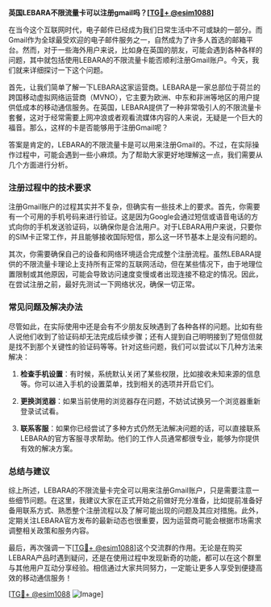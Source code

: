 **英国LEBARA不限流量卡可以注册gmail吗？[[TG💪+ @esim1088](https://t.me/s/esim1088)]**

在当今这个互联网时代，电子邮件已经成为我们日常生活中不可或缺的一部分。而Gmail作为全球最受欢迎的电子邮件服务之一，自然成为了许多人首选的邮箱平台。然而，对于一些海外用户来说，比如身在英国的朋友，可能会遇到各种各样的问题，其中就包括使用LEBARA的不限流量卡能否顺利注册Gmail账户。今天，我们就来详细探讨一下这个问题。

首先，让我们简单了解一下LEBARA这家运营商。LEBARA是一家总部位于荷兰的跨国移动虚拟网络运营商（MVNO），它主要为欧洲、中东和非洲等地区的用户提供低成本的移动通信服务。在英国，LEBARA提供了一种非常吸引人的不限流量卡套餐，这对于经常需要上网冲浪或者观看流媒体内容的人来说，无疑是一个巨大的福音。那么，这样的卡是否能够用于注册Gmail呢？

答案是肯定的，LEBARA的不限流量卡是可以用来注册Gmail的。不过，在实际操作过程中，可能会遇到一些小麻烦。为了帮助大家更好地理解这一点，我们需要从几个方面进行分析。

### 注册过程中的技术要求

注册Gmail账户的过程其实并不复杂，但确实有一些技术上的要求。首先，你需要有一个可用的手机号码来进行验证。这是因为Google会通过短信或语音电话的方式向你的手机发送验证码，以确保你是合法用户。对于LEBARA用户来说，只要你的SIM卡正常工作，并且能够接收国际短信，那么这一环节基本上是没有问题的。

其次，你需要确保自己的设备和网络环境适合完成整个注册流程。虽然LEBARA提供的不限流量卡理论上支持所有正常的互联网活动，但在某些情况下，由于地理位置限制或其他原因，可能会导致访问速度变慢或者出现连接不稳定的情况。因此，在尝试注册之前，最好先测试一下网络状况，确保一切正常。

### 常见问题及解决办法

尽管如此，在实际使用中还是会有不少朋友反映遇到了各种各样的问题。比如有些人说他们收到了验证码却无法完成后续步骤；还有人提到自己明明接到了短信但就是找不到那个关键性的验证码等等。针对这些问题，我们可以尝试以下几种方法来解决：

1. **检查手机设置**：有时候，系统默认关闭了某些权限，比如接收未知来源的信息等。你可以进入手机的设置菜单，找到相关的选项并开启它们。
   
2. **更换浏览器**：如果当前使用的浏览器存在问题，不妨试试换另一个浏览器重新登录试试看。
   
3. **联系客服**：如果你已经尝试了多种方式仍然无法解决问题的话，可以直接联系LEBARA的官方客服寻求帮助。他们的工作人员通常都很专业，能够为你提供有效的解决方案。

### 总结与建议

综上所述，LEBARA的不限流量卡完全可以用来注册Gmail账户，只是需要注意一些细节问题。在这里，我建议大家在正式开始之前做好充分准备，比如提前准备好备用联系方式、熟悉整个注册流程以及了解可能出现的问题及其应对措施。此外，定期关注LEBARA官方发布的最新动态也很重要，因为运营商可能会根据市场需求调整相关政策和服务内容。

最后，再次强调一下[[TG💪+ @esim1088](https://t.me/s/esim1088)]这个交流群的作用。无论是在购买LEBARA产品时遇到疑问，还是在使用过程中发现新奇的功能，都可以在这个群里与其他用户互动分享经验。相信通过大家共同努力，一定能让更多人享受到便捷高效的移动通信服务！

[[TG💪+ @esim1088](https://t.me/s/esim1088) ![Image](https://i.postimg.cc/4NQfJmqS/Snipaste-2025-05-13-00-14-12.png)]